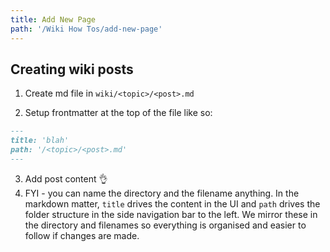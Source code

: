 ```yaml
---
title: Add New Page
path: '/Wiki How Tos/add-new-page'
---
```


## Creating wiki posts

1. Create md file in `wiki/<topic>/<post>.md`

2. Setup frontmatter at the top of the file like so:

```md:title=example-topic-matter.md
---
title: 'blah'
path: '/<topic>/<post>.md'
---
```

3. Add post content 👌
4. FYI - you can name the directory and the filename anything. In the markdown matter, `title` drives the content in the UI and `path` drives the folder structure in the side navigation bar to the left. We mirror these in the directory and filenames so everything is organised and easier to follow if changes are made.
